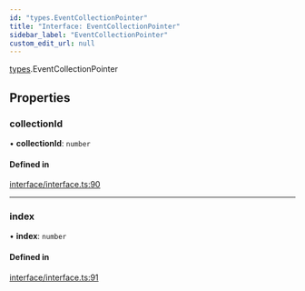```yaml
---
id: "types.EventCollectionPointer"
title: "Interface: EventCollectionPointer"
sidebar_label: "EventCollectionPointer"
custom_edit_url: null
---
```


[types](../namespaces/types.md).EventCollectionPointer

## Properties

### collectionId

• **collectionId**: `number`

#### Defined in

[interface/interface.ts:90](https://github.com/CityOfZion/isengard/blob/5015463/sdk/src/interface/interface.ts#L90)

___

### index

• **index**: `number`

#### Defined in

[interface/interface.ts:91](https://github.com/CityOfZion/isengard/blob/5015463/sdk/src/interface/interface.ts#L91)
